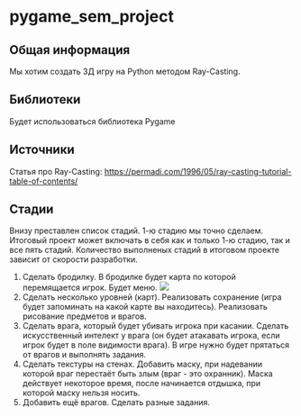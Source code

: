 # pygame_sem_project

## Общая информация
Мы хотим создать 3Д игру на Python методом Ray-Casting.

## Библиотеки
Будет использоваться библиотека Pygame

## Источники
Статья про Ray-Casting: https://permadi.com/1996/05/ray-casting-tutorial-table-of-contents/

## Стадии
Внизу преставлен список стадий. 1-ю стадию мы точно сделаем.
Итоговый проект может включать в себя как и только 1-ю стадию, так и все пять стадий. 
Количество выполненых стадий в итоговом проекте зависит от скорости разработки.

1. Сделать бродилку. В бродилке будет карта по которой перемящается игрок. Будет меню.
![](http://ru.wikipedia.org/wiki/Ray_casting#/media/%D0%A4%D0%B0%D0%B9%D0%BB:Simple_raycasting_with_fisheye_correction.gif)
2. Сделать несколько уровней (карт). Реализовать сохранение (игра будет запоминать на какой карте вы находитесь). Реализовать рисование предметов и врагов.
3. Сделать врага, который будет убивать игрока при касании. Сделать искусственный интелект у врага (он будет атакавать игрока, если игрок будет в поле видимости врага).
   В игре нужно будет прятаться от врагов и выполнять задания.
4. Сделать текстуры на стенах.
   Добавить маску, при надевании которой враг перестаёт быть злым (враг - это охранник). Маска действует некоторое время, после начинается отдышка, при которой маску нельзя носить.
5. Добавить ещё врагов. Сделать разные задания. 
